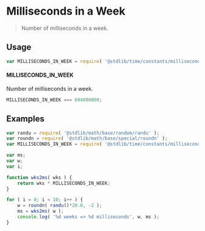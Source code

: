 # Milliseconds in a Week

> Number of milliseconds in a week.

<section class="usage">

## Usage

``` javascript
var MILLISECONDS_IN_WEEK = require( '@stdlib/time/constants/milliseconds-in-week' );
```

#### MILLISECONDS_IN_WEEK

Number of milliseconds in a week.

``` javascript
MILLISECONDS_IN_WEEK === 604800000;
```

</section>

<!-- /.usage -->


<section class="examples">

## Examples

``` javascript
var randu = require( '@stdlib/math/base/random/randu' );
var roundn = require( '@stdlib/math/base/special/roundn' );
var MILLISECONDS_IN_WEEK = require( '@stdlib/time/constants/milliseconds-in-week' );

var ms;
var w;
var i;

function wks2ms( wks ) {
    return wks * MILLISECONDS_IN_WEEK;
}

for ( i = 0; i < 10; i++ ) {
    w = roundn( randu()*20.0, -2 );
    ms = wks2ms( w );
    console.log( '%d weeks => %d milliseconds', w, ms );
}
```

</section>

<!-- /.examples -->


<section class="links">

</section>

<!-- /.links -->

